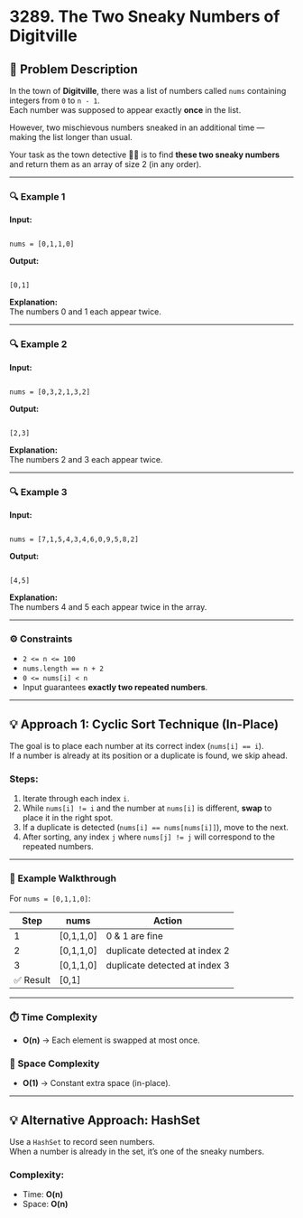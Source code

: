 # 3289. The Two Sneaky Numbers of Digitville

## 🧩 Problem Description

In the town of **Digitville**, there was a list of numbers called `nums` containing integers from `0` to `n - 1`.  
Each number was supposed to appear exactly **once** in the list.

However, two mischievous numbers sneaked in an additional time — making the list longer than usual.

Your task as the town detective 🕵️‍♂️ is to find **these two sneaky numbers** and return them as an array of size 2 (in any order).

---

### 🔍 Example 1

**Input:**

```

nums = [0,1,1,0]

```

**Output:**

```

[0,1]

```

**Explanation:**  
The numbers 0 and 1 each appear twice.

---

### 🔍 Example 2

**Input:**

```

nums = [0,3,2,1,3,2]

```

**Output:**

```

[2,3]

```

**Explanation:**  
The numbers 2 and 3 each appear twice.

---

### 🔍 Example 3

**Input:**

```

nums = [7,1,5,4,3,4,6,0,9,5,8,2]

```

**Output:**

```

[4,5]

```

**Explanation:**  
The numbers 4 and 5 each appear twice in the array.

---

### ⚙️ Constraints

- `2 <= n <= 100`
- `nums.length == n + 2`
- `0 <= nums[i] < n`
- Input guarantees **exactly two repeated numbers**.

---

## 💡 Approach 1: Cyclic Sort Technique (In-Place)

The goal is to place each number at its correct index (`nums[i] == i`).  
If a number is already at its position or a duplicate is found, we skip ahead.

### Steps:

1. Iterate through each index `i`.
2. While `nums[i] != i` and the number at `nums[i]` is different, **swap** to place it in the right spot.
3. If a duplicate is detected (`nums[i] == nums[nums[i]]`), move to the next.
4. After sorting, any index `j` where `nums[j] != j` will correspond to the repeated numbers.

---

### 🧠 Example Walkthrough

For `nums = [0,1,1,0]`:

| Step      | nums      | Action                        |
| --------- | --------- | ----------------------------- |
| 1         | [0,1,1,0] | 0 & 1 are fine                |
| 2         | [0,1,1,0] | duplicate detected at index 2 |
| 3         | [0,1,1,0] | duplicate detected at index 3 |
| ✅ Result | [0,1]     |

---

### ⏱️ Time Complexity

- **O(n)** → Each element is swapped at most once.

### 💾 Space Complexity

- **O(1)** → Constant extra space (in-place).

---

## 💡 Alternative Approach: HashSet

Use a `HashSet` to record seen numbers.  
When a number is already in the set, it’s one of the sneaky numbers.

### Complexity:

- Time: **O(n)**
- Space: **O(n)**
